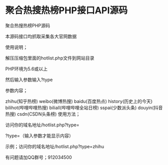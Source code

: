 # 聚合热搜热榜PHP接口API源码

聚合热搜热榜PHP源码

本源码接口均抓取采集各大官网数据

使用说明；

解压压缩包里面的hotlist.php文件到网站目录

PHP环境为5.6或以上

然后输入参数输入?type

参数内容；

zhihu(知乎热榜) weibo(微博热搜) baidu(百度热点) history(历史上的今天) bilihot(哔哩哔哩热搜) biliall(哔哩哔哩全站日榜) sspai(少数派头条) douyin(抖音热搜) csdn(CSDN头条榜)
使用方法；

访问你的域名地址/hotlist.php?type=

?type=（输入参数才能显示内容）

示例；访问你的域名地址/hotlist.php?type=zhihu


有问题请加QQ群号；912034500
